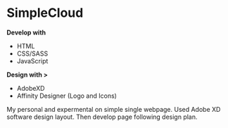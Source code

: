 # SimpleCloud

<b>Develop with </b>
- HTML
- CSS/SASS
- JavaScript

<b>Design with ></b>
- AdobeXD
- Affinity Designer (Logo and Icons)

My personal and expermental on simple single webpage. Used Adobe XD software design layout. Then develop page following design plan.
